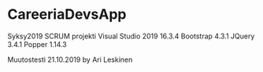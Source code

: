 # CareeriaDevsApp
Syksy2019 SCRUM projekti
Visual Studio 2019 16.3.4
Bootstrap 4.3.1
JQuery 3.4.1
Popper 1.14.3

Muutostesti 21.10.2019 by Ari Leskinen